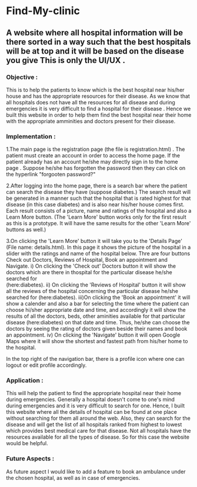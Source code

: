 # Find-My-clinic
## A website where all hospital information will be there sorted in a way  such that the best hospitals will be at top and it will be based on the disease you give    This is only the UI/UX .

### Objective : 
This is to help the patients to know which is the best hospital near his/her house and has the appropriate resources for their disease. As we know that all hospitals does not have all the resources for all disease and during emergencies it is very difficult to find a hospital for their disease . Hence we built this website in order to help them find the best hospital near their home with the appropriate amminities and doctors present for their disease.

### Implementation :

1.The main page is the registration page (the file is registration.html) . The patient must create an account in order to access the home page.
  If the patient already has an account he/she may directly sign in to the home page .
  Suppose he/she has forgotten the password then they can click on the hyperlink "forgooten password?"
  
2.After logging into the home page, there is a search bar where the patient can search the disease they have (suppose diabetes.) The search result will be generated   in a manner such that the hospital that is rated highest for that disease (in this case diabetes) and is also near his/her house comes first. Each result consists   of a picture, name and ratings of the hospital and also a Learn More button. (The 'Learn More' button works only for the first result as this is a prototype. It     will have the same results for the other 'Learn More' buttons as well.)

3.On clicking the 'Learn More' button it will take you to the 'Details Page' (File name: details.html). In this page it shows the picture of the hospital in a slider with the ratings and name of the hospital below. Thre are four buttons Check out Doctors, Reviews of Hospital, Book an appointment and Navigate.
   i) On clicking the 'Check out' Doctors button it will show the doctors which are there in thospital for the particular disease he/she searched for  
      (here:diabetes).
   ii)  On clicking the 'Reviews of Hospital' button it will show all the reviews of the hospital concerning the particular disease he/she searched for
        (here:diabetes).
   iii)On clicking the 'Book an appointment' it will show a calender and also a bar for selecting the time where the patient can choose hi/sher appropriate date and 
       time, and accordingly it will show the results of all the doctors, beds, other aminities available for that particular disease (here:diabetes) on that date 
       and time. Thus, he/she can choose the doctors by seeing the rating of doctors given beside their names and book an appointment.
   iv) On clicking the  'Navigate' button it will open Google Maps where it will show the shortest and fastest path from his/her home to the hospital.
   
In the top right of the navigation bar, there is a profile icon where one can logout or edit profile accordingly.

### Application :
This will help the patient to find the appropriate hospital near their home during emergencies. Generally a hospital doesn't come to one's mind during emergencies and it is very difficult to search for one. Hence, I built this website where all the details of hospital can be found at one place without searching for them all around the web. Also, they can search for the disease and will get the list of all hospitals ranked from highest to lowest which provides best medical care for that disease. Not all hospitals have the resources available for all the types of disease. So for this case the website would be helpful.

### Future Aspects :
As future aspect I would like to add a feature to book an ambulance under the chosen hospital, as well as in case of emergencies.
